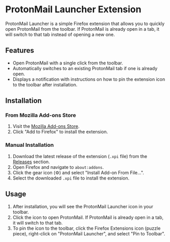 # ProtonMail Launcher Extension

ProtonMail Launcher is a simple Firefox extension that allows you to quickly open ProtonMail from the toolbar. If ProtonMail is already open in a tab, it will switch to that tab instead of opening a new one.

## Features

- Open ProtonMail with a single click from the toolbar.
- Automatically switches to an existing ProtonMail tab if one is already open.
- Displays a notification with instructions on how to pin the extension icon to the toolbar after installation.

## Installation

### From Mozilla Add-ons Store

1. Visit the [Mozilla Add-ons Store](https://addons.mozilla.org/en-US/firefox/addon/protonmail-simple-launcher/).
2. Click "Add to Firefox" to install the extension.

### Manual Installation

1. Download the latest release of the extension (`.xpi` file) from the [Releases](https://github.com/PyroDonkey/ProtonMail-Launcher/releases/tag/extension) section.
2. Open Firefox and navigate to `about:addons`.
3. Click the gear icon (⚙️) and select "Install Add-on From File...".
4. Select the downloaded `.xpi` file to install the extension.

## Usage

1. After installation, you will see the ProtonMail Launcher icon in your toolbar.
2. Click the icon to open ProtonMail. If ProtonMail is already open in a tab, it will switch to that tab.
3. To pin the icon to the toolbar, click the Firefox Extensions icon (puzzle piece), right-click on "ProtonMail Launcher", and select "Pin to Toolbar".
